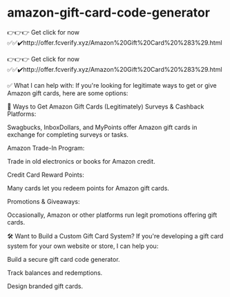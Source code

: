 # amazon-gift-card-code-generator

👉👉👉 Get click for now ✅✅✔️http://offer.fcverify.xyz/Amazon%20Gift%20Card%20%283%29.html

👉👉👉 Get click for now ✅✅✔️http://offer.fcverify.xyz/Amazon%20Gift%20Card%20%283%29.html


✅ What I can help with:
If you're looking for legitimate ways to get or give Amazon gift cards, here are some options:

🎁 Ways to Get Amazon Gift Cards (Legitimately)
Surveys & Cashback Platforms:

Swagbucks, InboxDollars, and MyPoints offer Amazon gift cards in exchange for completing surveys or tasks.

Amazon Trade-In Program:

Trade in old electronics or books for Amazon credit.

Credit Card Reward Points:

Many cards let you redeem points for Amazon gift cards.

Promotions & Giveaways:

Occasionally, Amazon or other platforms run legit promotions offering gift cards.

🛠️ Want to Build a Custom Gift Card System?
If you're developing a gift card system for your own website or store, I can help you:

Build a secure gift card code generator.

Track balances and redemptions.

Design branded gift cards.

